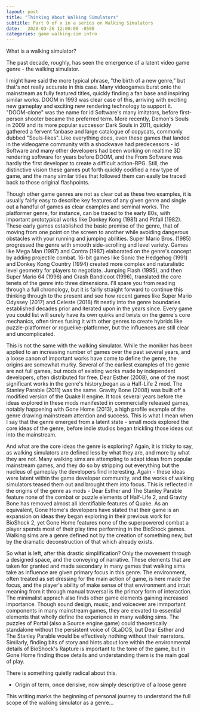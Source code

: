 ```yaml
---
layout: post
title: "Thinking About Walking Simulators"
subtitle: Part 0 of x in a series on Walking Simulators
date:   2020-03-26 12:00:00 -0500
categories: game walking-sim intro
---
```


What is a walking simulator?

The past decade, roughly, has seen the emergence of a latent video game genre - the walking simulator. 

I might have said the more typical phrase, "the birth of a new genre," but that's not really accurate in this case. Many videogames burst onto the mainstream as fully featured titles, quickly finding a fan base and inspiring similar works. DOOM in 1993 was clear case of this, arriving with exciting new gameplay and exciting new rendering technology to support it. "DOOM-clone" was the name for id Software's many imitators, before first-person shooter became the preferred term. More recently, Demon's Souls in 2009 and its more popular successor Dark Souls in 2011, quickly gathered a fervent fanbase and large catalogue of copycats, commonly dubbed "Souls-likes". Like everything does, even these games that landed in the videogame community with a shockwave had predecessors - id Software and many other developers had been working on realtime 3D rendering software for years before DOOM, and the From Software was hardly the first developer to create a difficult action-RPG. Still, the distinctive vision these games put forth quickly codified a new type of game, and the many similar titles that followed them can easily be traced back to those original flashpoints.

Though other game genres are not as clear cut as these two examples, it is usually fairly easy to describe key features of any given genre and single out a handful of games as clear examples and seminal works. The platformer genre, for instance, can be traced to the early 80s, with important prototypical works like Donkey Kong (1981) and Pitfall (1982). These early games established the basic premise of the genre, that of moving from one point on the screen to another while avoiding dangerous obstacles with your running and jumping abilities. Super Mario Bros. (1985) progressed the genre with smooth side-scrolling and level variety. Games like Mega Man (1987) and Contra (1987) elaborated on the genre's concept by adding projectile combat. 16-bit games like Sonic the Hedgehog (1991) and Donkey Kong Country (1994) created more complex and naturalistic level geometry for players to negotiate. Jumping Flash (1995), and then Super Mario 64 (1996) and Crash Bandicoot (1996), translated the core tenets of the genre into three dimensions. I'll spare you from reading through a full chronology, but it is fairly straight forward to continue this thinking through to the present and see how recent games like Super Mario Odyssey (2017) and Celeste (2018) fit neatly into the genre boundaries established decades prior and iterated upon in the years since. Every game you could list will surely have its own quirks and twists on the genre's core mechanics, often times fusing it with other genres to create hybrids like puzzle-platformer or roguelike-platformer, but the influences are still clear and uncomplicated.

This is not the same with the walking simulator. While the moniker has been applied to an increasing number of games over the past several years, and a loose canon of important works have come to define the genre, the origins are somewhat murky. Several of the earliest examples of the genre are not full games, but mods of existing works made by independent developers, often distributed for free. Dear Esther (2008), one of the most significant works in the genre's history,began as a Half-Life 2 mod. The Stanley Parable (2011) was the same. Gravity Bone (2008) was built off a modified version of the Quake II engine. It took several years before the ideas explored in these mods manifested in commercially released games, notably happening with Gone Home (2013), a high profile example of the genre drawing mainstream attention and success. This is what I mean when I say that the genre emerged from a latent state - small mods explored the core ideas of the genre, before indie studios began trickling those ideas out into the mainstream.

And what are the core ideas the genre is exploring? Again, it is tricky to say, as walking simulators are defined less by what they are, and more by what they are not. Many walking sims are attempting to adapt ideas from popular mainstream games, and they do so by stripping out everything but the nucleus of gameplay the developers find interesting. Again - these ideas were latent within the game developer community, and the works of walking simulators teased them out and brought them into focus. This is reflected in the origins of the genre as mods - Dear Esther and The Stanley Parable feature none of the combat or puzzle elements of Half-Life 2, and Gravity Bone has removed almost all identifiable features of Quake. As an equivalent, Gone Home's developers have stated that their game is an expansion on ideas they began exploring in their previous work for BioShock 2, yet Gone Home features none of the superpowered combat a player spends most of their play time performing in the BioShock games. Walking sims are a genre defined not by the creation of something new, but by the dramatic deconstruction of that which already exists.

So what is left, after this drastic simplification? Only the movement through a designed space, and the conveying of narrative. These elements that are taken for granted and made secondary in many games that walking sims take as influence are given primary focus in this genre. The environment, often treated as set dressing for the main action of game, is here made the focus, and the player's ability of make sense of that environment and intuit meaning from it through manual traversal is the primary form of interaction. The minimalist apprach also finds other game elements gaining increased importance. Though sound design, music, and voiceover are immportant components in many mainstream games, they are elevated to essential elements that wholly define the experience in many walking sims. The puzzles of Portal (also a Source engine game) could theoretically standalone without the persistent voice of GLaDOS, but Dear Esther and The Stanley Parable would be effectively nothing without their narrators. Similarly, finding bits of story and hints about lore within the environmental details of BioShock's Rapture is important to the tone of the game, but in Gone Home finding those details and understanding them is the main goal of play.

There is something quietly radical about this.

- Origin of term, once derisive, now simply descriptive of a loose genre

This writing marks the beginning of personal journey to understand the full scope of the walking simulator as a genre...
